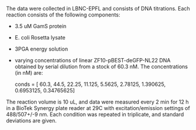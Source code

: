 The data were collected in LBNC-EPFL and consists of DNA titrations. Each reaction consists of the following components:

* 3.5 uM GamS protein
* E. coli Rosetta lysate
* 3PGA energy solution
* varying concentrations of linear ZF10-pBEST-deGFP-NL22 DNA obtained by serial dilution from a stock of 60.3 nM. The concentrations (in nM) are:

	conds = [
	60.3,
	44.5,
	22.25,
	11.125,
	5.5625,
	2.78125,
	1.390625,
	0.6953125,
	0.34765625]

The reaction volume is 10 uL, and data were measured every 2 min for 12 h in a BioTek Synergy plate reader at 29C with excitation/emission settings of 488/507+/-9 nm. Each condition was repeated in triplicate, and standard deviations are given.
